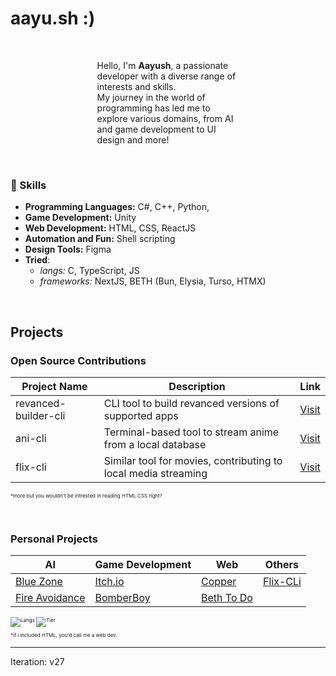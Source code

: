 

# aayu.sh :) 

&nbsp;
<div style="width: 45%; margin: 0 auto;">

Hello, I'm <b>Aayush</b>, a passionate developer with a diverse range of interests and skills.<br> My journey in the world of programming has led me to explore various domains, from AI and game development to UI design and more!

</div>

&nbsp;

### 🔧 Skills

- **Programming Languages:** C#, C++, Python,
- **Game Development:** Unity
- **Web Development:** HTML, CSS, ReactJS
- **Automation and Fun:** Shell scripting
- **Design Tools:** Figma
- **Tried**:  
  - *langs:* C, TypeScript, JS
  - *frameworks:* NextJS, BETH (Bun, Elysia, Turso, HTMX)

&nbsp;

## Projects

### Open Source Contributions

| Project Name                     | Description                                                          | Link                                   |
|-----------------------------------|----------------------------------------------------------------------|----------------------------------------|
| revanced-builder-cli              | CLI tool to build revanced versions of supported apps                 | [Visit](https://github.com/DemonKingSwarn/revanced-build) |
| ani-cli                           | Terminal-based tool to stream anime from a local database             | [Visit](https://github.com/DemonKingSwarn/ani-cli/)       |
| flix-cli                          | Similar tool for movies, contributing to local media streaming        | [Visit](https://github.com/DemonKingSwarn/flix-cli)     |


<div style="font-size: 0.5rem;">*more but you wouldn't be intrested in reading HTML CSS right?</div>

&nbsp;


### Personal Projects

| AI | Game Development | Web | Others |
| --- | --- | --- | --- |
| [Blue Zone](https://github.com/gamedevCloudy/BlueZone-Genetic-Algorithm) | [Itch.io](https://cloudyin.itch.io/) | [Copper](https://github.com/gamedevCloudy/reading-app) | [Flix-CLi](https://github.com/gamedevCloudy/flix-cli) | 
| [Fire Avoidance](https://github.com/gamedevCloudy/Fire-Avoidance-AI-Simulation) | [BomberBoy](https://aayushakacloudy.is-a.dev/work/bomber-boy/)| [Beth To Do](https://github.com/gamedevCloudy/beth-todo) | |

<div style="font-size: 0.5rem;>*warning! a lot of projects were killed to get here.</div>

&nbsp;

<div style="display: flex; flex-direction: column; align-items: center; justify-content: center;">

![Langs](https://github-readme-stats.vercel.app/api/top-langs/?username=gamedevCloudy&hide_border=true&include_all_commits=true&count_private=true&hide=HLSL,HTML,CSS,Mathematica,shaderlab&theme=dracula)
![Tier](https://github-readme-stats.vercel.app/api?username=gamedevCloudy&hide_border=true&include_all_commits=true&count_private=true&theme=dracula)

</div>

<div style="font-size: 0.5rem; ">*if i included HTML, you'd call me a web dev.</div>

---
Iteration:  v27

